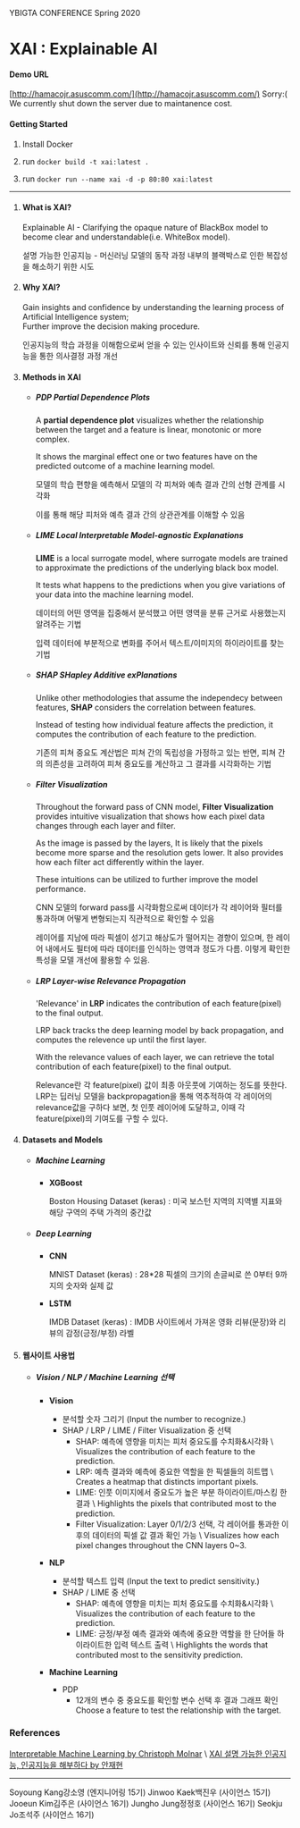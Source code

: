YBIGTA CONFERENCE Spring 2020

# XAI : Explainable AI

#### Demo URL

   [http://hamacojr.asuscomm.com/](http://hamacojr.asuscomm.com/)
   Sorry:( We currently shut down the server due to maintanence cost.

#### Getting Started

1. Install Docker

2. run `docker build -t xai:latest .`

3. run `docker run --name xai -d -p 80:80 xai:latest`

---



1. #### What is XAI?

   Explainable AI \- Clarifying the opaque nature of BlackBox model to become clear and understandable(i.e. WhiteBox model).

   

   설명 가능한 인공지능 - 머신러닝 모델의 동작 과정 내부의 블랙박스로 인한 복잡성을 해소하기 위한 시도    

   

2. #### Why XAI?

   Gain insights and confidence by understanding the learning process of Artificial Intelligence system;  
   Further improve the decision making procedure.

   

   인공지능의 학습 과정을 이해함으로써 얻을 수 있는 인사이트와 신뢰를 통해 인공지능을 통한 의사결정 과정 개선    

   

3. #### Methods in XAI

   - ##### PDP	Partial Dependence Plots

     A **partial dependence plot** visualizes whether the relationship between the target and a feature is linear, monotonic or more complex.

     It shows the marginal effect one or two features have on the predicted outcome of a machine learning model.

     

     모델의 학습 편향을 예측해서 모델의 각 피쳐와 예측 결과 간의 선형 관계를 시각화

     이를 통해 해당 피처와 예측 결과 간의 상관관계를 이해할 수 있음

     

   - ##### LIME    Local Interpretable Model-agnostic Explanations

     **LIME** is a local surrogate model, where surrogate models are trained to approximate the predictions of the underlying black box model.

     It tests what happens to the predictions when you give variations of your data into the machine learning model.

     

     데이터의 어떤 영역을 집중해서 분석했고 어떤 영역을 분류 근거로 사용했는지 알려주는 기법

     입력 데이터에 부분적으로 변화를 주어서 텍스트/이미지의 하이라이트를 찾는 기법

     

   - ##### SHAP    SHapley Additive exPlanations

     Unlike other methodologies that assume the independecy between features, **SHAP** considers the correlation between features.

     Instead of testing how individual feature affects the prediction, it computes the contribution of each feature to the prediction.

     

     기존의 피쳐 중요도 계산법은 피쳐 간의 독립성을 가정하고 있는 반면, 피쳐 간의 의존성을 고려하여 피쳐 중요도를 계산하고 그 결과를 시각화하는 기법

     

   - ##### Filter Visualization

     Throughout the forward pass of CNN model, **Filter Visualization** provides intuitive visualization that shows how each pixel data changes through each layer and filter.

     As the image is passed by the layers, It is likely that the pixels become more sparse and the resolution gets lower. It also provides how each filter act differently within the layer.

     These intuitions can be utilized to further improve the model performance.

     

     CNN 모델의 forward pass를 시각화함으로써 데이터가 각 레이어와 필터를 통과하며 어떻게 변형되는지 직관적으로 확인할 수 있음

     레이어를 지남에 따라 픽셀이 성기고 해상도가 떨어지는 경향이 있으며, 한 레이어 내에서도 필터에 따라 데이터를 인식하는 영역과 정도가 다름. 이렇게 확인한 특성을 모델 개선에 활용할 수 있음.

     

   - ##### LRP    Layer-wise Relevance Propagation

     'Relevance' in **LRP** indicates the contribution of each feature(pixel) to the final output. 

     LRP back tracks the deep learning model by back propagation, and computes the relevence up until the first layer.

     With the relevance values of each layer, we can retrieve the total contribution of each feature(pixel) to the final output.

     

     Relevance란 각 feature(pixel) 값이 최종 아웃풋에 기여하는 정도를 뜻한다. LRP는 딥러닝 모델을 backpropagation을 통해 역추적하여 각 레이어의 relevance값을 구하다 보면, 첫 인풋 레이어에 도달하고, 이때 각 feature(pixel)의 기여도를 구할 수 있다.

     

     

4. #### Datasets and Models

   - ##### Machine Learning

     - **XGBoost**

       Boston Housing Dataset (keras) : 미국 보스턴 지역의 지역별 지표와 해당 구역의 주택 가격의 중간값

   - ##### Deep Learning

     - **CNN**

       MNIST Dataset (keras) : 28*28 픽셀의 크기의 손글씨로 쓴 0부터 9까지의 숫자와 실제 값

     - **LSTM** 

       IMDB Dataset (keras) : IMDB 사이트에서 가져온 영화 리뷰(문장)와 리뷰의 감정(긍정/부정) 라벨



5. #### 웹사이트 사용법

   - ##### Vision / NLP / Machine Learning 선택

     - **Vision**
       - 분석할 숫자 그리기 (Input the number to recognize.)
       - SHAP / LRP / LIME / Filter Visualization 중 선택
         - SHAP: 예측에 영향을 미치는 피처 중요도를 수치화&시각화 \\ Visualizes the contribution of each feature to the prediction.
         - LRP: 예측 결과와 예측에 중요한 역할을 한 픽셀들의 히트맵 \\ Creates a heatmap that distincts important pixels.
         - LIME: 인풋 이미지에서 중요도가 높은 부분 하이라이트/마스킹 한 결과 \\ Highlights the pixels that contributed most to the prediction.
         - Filter Visualization: Layer 0/1/2/3 선택, 각 레이어를 통과한 이후의 데이터의 픽셀 값 결과 확인 가능 \\ Visualizes how each pixel changes throughout the CNN layers 0~3.

     - **NLP**
       - 분석할 텍스트 입력 (Input the text to predict sensitivity.)
       - SHAP / LIME 중 선택
         - SHAP: 예측에 영향을 미치는 피처 중요도를 수치화&시각화 \\ Visualizes the contribution of each feature to the prediction.
         - LIME: 긍정/부정 예측 결과와 예측에 중요한 역할을 한 단어들 하이라이트한 입력 텍스트 출력 \\ Highlights the words that contributed most to the sensitivity prediction.
     - **Machine Learning**
       - PDP
         - 12개의 변수 중 중요도를 확인할 변수 선택 후 결과 그래프 확인
         Choose a feature to test the relationship with the target.



### References

[Interpretable Machine Learning by Christoph Molnar](https://christophm.github.io/interpretable-ml-book/) \\
[XAI 설명 가능한 인공지능, 인공지능을 해부하다 by 안재현](http://www.kyobobook.co.kr/product/detailViewKor.laf?mallGb=KOR&ejkGb=KOR&barcode=9791158392000&orderClick=JAK)

------

Soyoung Kang강소영 (엔지니어링 15기)	Jinwoo Kaek백진우 (사이언스 15기)	Jooeun Kim김주은 (사이언스 16기)	Jungho Jung정정호 (사이언스 16기)	Seokju Jo조석주 (사이언스 16기)
